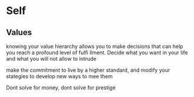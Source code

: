 # Self





## Values
knowing your value hierarchy allows you to make decisions that can help you reach a profound level of fulfi llment.
Decide what you want in your life and what you will not allow to intrude

make the commitment to live by a higher standard, and modify your stategies to develop new ways to mee them

Dont solve for money, dont solve for prestige